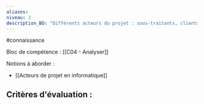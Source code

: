 ```yaml
---
aliases: 
niveau: 2
description_BO: "Différents acteurs du projet : sous-traitants, clients, maître d’œuvre, maître d’ouvrage, utilisateurs, exploitants etc."
---
```

#connaissance

Bloc de compétence : [[C04 - Analyser]]

Notions à aborder : 
- [[Acteurs de projet en informatique]]

Critères d'évaluation : 
- 
